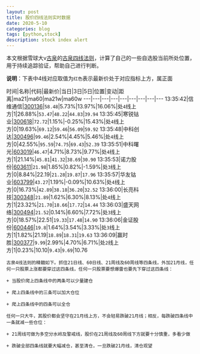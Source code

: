 ```yaml
---
layout: post
title: 股价四线法则实时数据
date: 2020-5-10
categories: blog
tags: [python,stock]
description: stock index alert
---
```



本文根据雪球大v[古泉](https://xueqiu.com/u/7148646888)的[古泉四线法则](https://xueqiu.com/7148646888/130498192)，计算了自己的一些自选股当前所处位置，用于持续追踪验证，帮助自己进行判断。

**说明**：下表中4线对应取值为`红色`表示最新价处于对应指标上方，属正面

时间|名称|代码|最新价|当日|3日|5日|位置|变动|距离|ma21|ma60|ma21w|ma60w
---|---|---|---|---|---|---|---|---
13:35:42|信维通信|[300136](https://xueqiu.com/S/SZ300136)|`58.48`|5.73%|13.97%|16.06%|处`4`线上方|1|26.88%|`53.47`|`48.22`|`44.83`|`39.94`
13:35:45|寒锐钴业|[300618](https://xueqiu.com/S/SZ300618)|`72.72`|1.15%|-0.25%|15.43%|处`4`线上方|0|19.63%|`69.12`|`59.46`|`56.09`|`59.92`
13:35:48|中科创达|[300496](https://xueqiu.com/S/SZ300496)|`99.46`|2.54%|4.45%|5.46%|处`4`线上方|0|42.55%|`95.59`|`74.75`|`69.43`|`52.39`
13:35:51|中科曙光|[603019](https://xueqiu.com/S/SH603019)|`46.47`|4.71%|8.73%|9.77%|处`4`线上方|1|21.14%|`45.81`|`41.32`|`38.69`|`30.90`
13:35:53|诺力股份|[603611](https://xueqiu.com/S/SH603611)|`21.98`|1.85%|0.82%|-1.59%|处`3`线上方|0|8.84%|22.19|`21.28`|`19.87`|`17.96`
13:35:57|华友钴业|[603799](https://xueqiu.com/S/SH603799)|`43.27`|1.19%|-0.09%|10.63%|处`4`线上方|0|16.73%|`42.89`|`38.18`|`36.20`|`32.52`
13:36:00|长亮科技|[300348](https://xueqiu.com/S/SZ300348)|`21.89`|1.62%|6.30%|8.13%|处`4`线上方|1|23.32%|`21.70`|`18.66`|`17.72`|`14.44`
13:36:03|盛天网络|[300494](https://xueqiu.com/S/SZ300494)|`21.52`|0.14%|6.60%|7.72%|处`3`线上方|0|18.57%|22.51|`19.33`|`17.48`|`14.90`
13:36:06|金证股份|[600446](https://xueqiu.com/S/SH600446)|`19.8`|1.64%|3.54%|3.33%|处`3`线上方|1|1.82%|21.19|`18.89`|`18.31`|`19.63`
13:36:09|赢时胜|[300377](https://xueqiu.com/S/SZ300377)|`9.99`|2.99%|4.70%|6.71%|处`2`线上方|1|0.23%|10.10|`9.43`|`9.69`|10.76

```
古泉4线法则的精髓如下。抓住21日线、60日线、21周线及60周线等四条线，外加21月线，任何一只股票上涨都要穿过这四条线，任何一只股票要想爆雷也要先下穿过这四条线：

+ 当股价爬上四条线中的两条可以少量建仓

+ 爬上四条线中的三条可以加大仓位

+ 爬上四条线中的四条可以全仓

任何一只大牛，其股价都会坚守在21月线上方，不会轻易跌破21月线；相反，每跌破四条线中一条就减一些仓位：

+ 21周线可做为多空分水岭及警戒线，股价在21周线及60周线下方就要十分慎重，多看少做

+ 跌破全部四条线就要大幅减仓，甚至清仓，一旦跌破21月线，清仓观望
```